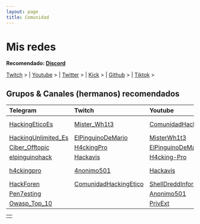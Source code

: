 ```yaml
---
layout: page
title: Comunidad
---
```


# Mis redes

**Recomendado: [Discord](https://discord.gg/8tTqd9ctHF)**

[Twitch](https://www.twitch.tv/4k4m1m3) > | [Youtube](https://youtube.com/@4k4m1m3) > | [Twitter](https://twitter.com/4k4m1m3) > | [Kick](https://kick.com/4k4m1m3) > | [Github](https://github.com/4k4m1m3) > | [Tiktok](https://www.tiktok.com/@4k4m1m3) >


## Grupos & Canales (hermanos) recomendados


| Telegram | Twitch | Youtube | Plataformas CTF |
|:---------|:------|:-------|:----------------|
| [HackingEticoEs](https://t.me/HackingEticoEs) | [Mister_Wh1t3](https://www.twitch.tv/mister_wh1t3) | [ComunidadHackingEtico](https://www.youtube.com/@ComunidadHackingEtico/) | [🚩ComunidadHackingEtico](https://ctf.comunidadhackingetico.es/home) |
| [HackingUnlimited_Es](https://t.me/HackingUnlimited_Es) | [ElPinguinoDeMario](https://www.twitch.tv/elpinguinodemario) | [MisterWh1t3](https://www.youtube.com/@misterwh1t3) | [🚩Vulnyx](https://vulnyx.com/) |
| [Ciber_Offtopic](https://t.me/Ciber_Offtopic) | [H4ckingPro](https://www.twitch.tv/h4ckingpro) | [ElPinguinoDeMarioLive](https://www.youtube.com/@elpinguinodemariolive) | [🚩ShellDredd Maquinas](https://shelldredd.github.io/maquinas-ctf) |
| [elpinguinohack](https://t.me/elpinguinohack) | [Hackavis](https://www.twitch.tv/hackavis) | [H4cking-Pro](https://www.youtube.com/@h4cking-pro) | [🚩UNAALMES Hispasec](https://unaalmes.hispasec.com/) |
| [h4ckingpro](https://t.me/h4ckingpro) | [4nonimo501](https://www.twitch.tv/4nonimo501) | [Hackavis](https://www.youtube.com/@Hackavis) | [🚩WarCTF](https://warctf.com/) (Próximamente) |
| [HackForen](https://t.me/HackForen) | [ComunidadHackingEtico](https://www.twitch.tv/comunidadhackingetico) | [ShellDreddInformatica](https://www.youtube.com/@ShellDreddInformatica) | |
| [Pen7esting](https://t.me/Pen7esting) | | [Anonimo501](https://www.youtube.com/@Anonimo501) | |
| [Owasp_Top_10](https://t.me/Owasp_Top_10) | | [PrivExt](https://www.youtube.com/@PrivExt) | |



|   |
|:--|
|   |
